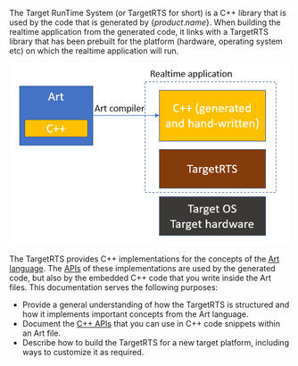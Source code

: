 The Target RunTime System (or TargetRTS for short) is a C++ library that is used by the code that is generated by {$product.name$}. When building the realtime application from the generated code, it links with a TargetRTS library that has been prebuilt for the platform (hardware, operating system etc) on which the realtime application will run.

![](../images/TargetRTS.png)

The TargetRTS provides C++ implementations for the concepts of the [Art language](../art-lang). The [APIs](../targetrts-api/index.html) of these implementations are used by the generated code, but also by the embedded C++ code that you write inside the Art files. This documentation serves the following purposes:

* Provide a general understanding of how the TargetRTS is structured and how it implements important concepts from the Art language.
* Document the [C++ APIs](../targetrts-api/index.html) that you can use in C++ code snippets within an Art file.
* Describe how to build the TargetRTS for a new target platform, including ways to customize it as required.


